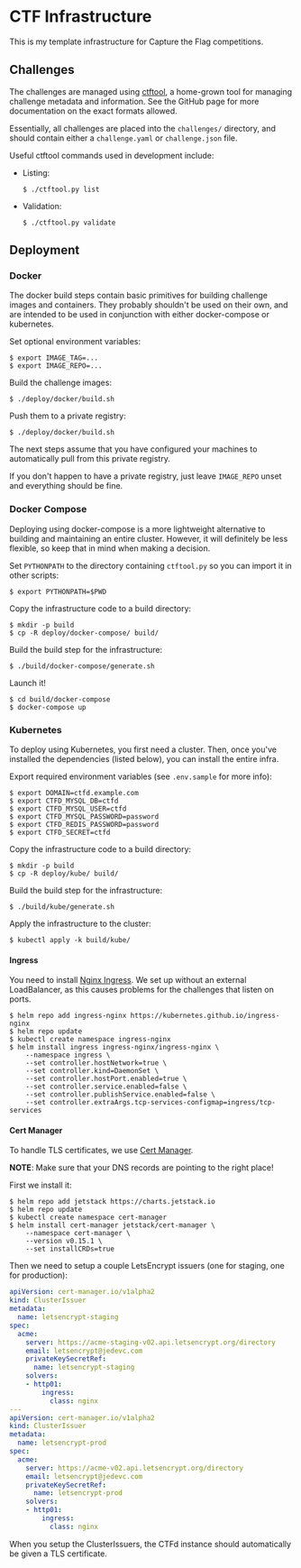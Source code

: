 # CTF Infrastructure

This is my template infrastructure for Capture the Flag competitions.

## Challenges

The challenges are managed using [ctftool](https://github.com/jedevc/mini-ctf-tool/),
a home-grown tool for managing challenge metadata and information. See the
GitHub page for more documentation on the exact formats allowed.

Essentially, all challenges are placed into the `challenges/` directory, and
should contain either a `challenge.yaml` or `challenge.json` file.

Useful ctftool commands used in development include:

- Listing:
  ```
  $ ./ctftool.py list
  ```
- Validation:
  ```
  $ ./ctftool.py validate
  ```

## Deployment

### Docker

The docker build steps contain basic primitives for building challenge images
and containers. They probably shouldn't be used on their own, and are
intended to be used in conjunction with either docker-compose or kubernetes.

Set optional environment variables:

    $ export IMAGE_TAG=...
    $ export IMAGE_REPO=...

Build the challenge images:

    $ ./deploy/docker/build.sh

Push them to a private registry:

    $ ./deploy/docker/build.sh

The next steps assume that you have configured your machines to automatically
pull from this private registry.

If you don't happen to have a private registry, just leave `IMAGE_REPO`
unset and everything should be fine.

### Docker Compose

Deploying using docker-compose is a more lightweight alternative to building
and maintaining an entire cluster. However, it will definitely be less
flexible, so keep that in mind when making a decision.

Set `PYTHONPATH` to the directory containing `ctftool.py` so you can import
it in other scripts:

    $ export PYTHONPATH=$PWD

Copy the infrastructure code to a build directory:

    $ mkdir -p build
    $ cp -R deploy/docker-compose/ build/

Build the build step for the infrastructure:

    $ ./build/docker-compose/generate.sh

Launch it!

    $ cd build/docker-compose
    $ docker-compose up

### Kubernetes

To deploy using Kubernetes, you first need a cluster. Then, once you've
installed the dependencies (listed below), you can install the entire infra.

Export required environment variables (see `.env.sample` for more info):

    $ export DOMAIN=ctfd.example.com
    $ export CTFD_MYSQL_DB=ctfd
    $ export CTFD_MYSQL_USER=ctfd
    $ export CTFD_MYSQL_PASSWORD=password
    $ export CTFD_REDIS_PASSWORD=password
    $ export CTFD_SECRET=ctfd

Copy the infrastructure code to a build directory:

    $ mkdir -p build
    $ cp -R deploy/kube/ build/

Build the build step for the infrastructure:

    $ ./build/kube/generate.sh

Apply the infrastructure to the cluster:
  
    $ kubectl apply -k build/kube/

#### Ingress

You need to install [Nginx Ingress](https://kubernetes.github.io/ingress-nginx/).
We set up without an external LoadBalancer, as this causes problems for the
challenges that listen on ports.

    $ helm repo add ingress-nginx https://kubernetes.github.io/ingress-nginx
    $ helm repo update
    $ kubectl create namespace ingress-nginx
    $ helm install ingress ingress-nginx/ingress-nginx \
        --namespace ingress \
        --set controller.hostNetwork=true \
        --set controller.kind=DaemonSet \
        --set controller.hostPort.enabled=true \
        --set controller.service.enabled=false \
        --set controller.publishService.enabled=false \
        --set controller.extraArgs.tcp-services-configmap=ingress/tcp-services

#### Cert Manager

To handle TLS certificates, we use [Cert Manager](https://cert-manager.io).

**NOTE**: Make sure that your DNS records are pointing to the right place!

First we install it:

    $ helm repo add jetstack https://charts.jetstack.io
    $ helm repo update
    $ kubectl create namespace cert-manager
    $ helm install cert-manager jetstack/cert-manager \
        --namespace cert-manager \
        --version v0.15.1 \
        --set installCRDs=true

Then we need to setup a couple LetsEncrypt issuers (one for staging, one for
production):

```yaml
apiVersion: cert-manager.io/v1alpha2
kind: ClusterIssuer
metadata:
  name: letsencrypt-staging
spec:
  acme:
    server: https://acme-staging-v02.api.letsencrypt.org/directory
    email: letsencrypt@jedevc.com
    privateKeySecretRef:
      name: letsencrypt-staging
    solvers:
    - http01:
        ingress:
          class: nginx
---
apiVersion: cert-manager.io/v1alpha2
kind: ClusterIssuer
metadata:
  name: letsencrypt-prod
spec:
  acme:
    server: https://acme-v02.api.letsencrypt.org/directory
    email: letsencrypt@jedevc.com
    privateKeySecretRef:
      name: letsencrypt-prod
    solvers:
    - http01:
        ingress:
          class: nginx
```

When you setup the ClusterIssuers, the CTFd instance should automatically be
given a TLS certificate.
